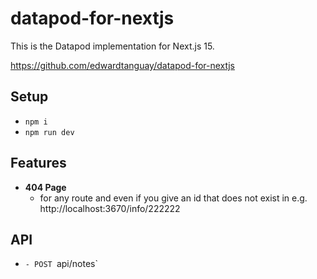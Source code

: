 # datapod-for-nextjs

This is the Datapod implementation for Next.js 15.

https://github.com/edwardtanguay/datapod-for-nextjs

## Setup

-   `npm i`
-   `npm run dev`

## Features

-   **404 Page**
    -   for any route and even if you give an id that does not exist in e.g. http://localhost:3670/info/222222

## API

-   `- POST `api/notes`
